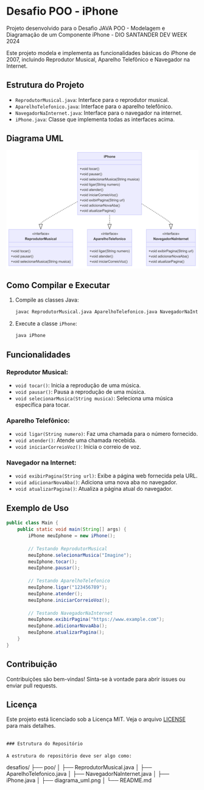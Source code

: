 # Desafio POO - iPhone

Projeto desenvolvido para o Desafio JAVA POO - Modelagem e Diagramação de um Componente iPhone - DIO SANTANDER DEV WEEK 2024

Este projeto modela e implementa as funcionalidades básicas do iPhone de 2007, incluindo Reprodutor Musical, Aparelho Telefônico e Navegador na Internet.

## Estrutura do Projeto

- `ReprodutorMusical.java`: Interface para o reprodutor musical.
- `AparelhoTelefonico.java`: Interface para o aparelho telefônico.
- `NavegadorNaInternet.java`: Interface para o navegador na internet.
- `iPhone.java`: Classe que implementa todas as interfaces acima.

## Diagrama UML

![Diagrama UML](diagrama_uml.png)

## Como Compilar e Executar

1. Compile as classes Java:
   ```sh
   javac ReprodutorMusical.java AparelhoTelefonico.java NavegadorNaInternet.java iPhone.java
   ```

2. Execute a classe `iPhone`:
   ```sh
   java iPhone
   ```

## Funcionalidades

### Reprodutor Musical:
- `void tocar()`: Inicia a reprodução de uma música.
- `void pausar()`: Pausa a reprodução de uma música.
- `void selecionarMusica(String musica)`: Seleciona uma música específica para tocar.

### Aparelho Telefônico:
- `void ligar(String numero)`: Faz uma chamada para o número fornecido.
- `void atender()`: Atende uma chamada recebida.
- `void iniciarCorreioVoz()`: Inicia o correio de voz.

### Navegador na Internet:
- `void exibirPagina(String url)`: Exibe a página web fornecida pela URL.
- `void adicionarNovaAba()`: Adiciona uma nova aba no navegador.
- `void atualizarPagina()`: Atualiza a página atual do navegador.

## Exemplo de Uso

```java
public class Main {
    public static void main(String[] args) {
        iPhone meuIphone = new iPhone();

        // Testando ReprodutorMusical
        meuIphone.selecionarMusica("Imagine");
        meuIphone.tocar();
        meuIphone.pausar();

        // Testando AparelhoTelefonico
        meuIphone.ligar("123456789");
        meuIphone.atender();
        meuIphone.iniciarCorreioVoz();

        // Testando NavegadorNaInternet
        meuIphone.exibirPagina("https://www.example.com");
        meuIphone.adicionarNovaAba();
        meuIphone.atualizarPagina();
    }
}
```

## Contribuição

Contribuições são bem-vindas! Sinta-se à vontade para abrir issues ou enviar pull requests.

## Licença

Este projeto está licenciado sob a Licença MIT. Veja o arquivo [LICENSE](LICENSE) para mais detalhes.
```

### Estrutura do Repositório

A estrutura do repositório deve ser algo como:

```
desafios/
├── poo/
│   ├── ReprodutorMusical.java
│   ├── AparelhoTelefonico.java
│   ├── NavegadorNaInternet.java
│   ├── iPhone.java
│   ├── diagrama_uml.png
│   └── README.md
```
